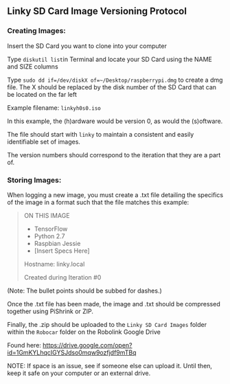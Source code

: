 
## Linky SD Card Image Versioning Protocol
### Creating Images:

Insert the SD Card you want to clone into your computer

Type `diskutil list`in Terminal and locate your SD Card using the NAME and SIZE columns

Type `sudo dd if=/dev/diskX of=~/Desktop/raspberrypi.dmg` to create a dmg file. The X should be replaced by the disk number of the SD Card that can be located on the far left

Example filename: `linkyh0s0.iso`

In this example, the (h)ardware would be version 0, as would the (s)oftware.

The file should start with `linky` to maintain a consistent and easily identifiable set of images.

The version numbers should correspond to the iteration that they are a part of.

### Storing Images:

When logging a new image, you must create a .txt file detailing the specifics of the image in a format such that the file matches this example:
>ON THIS IMAGE
>- TensorFlow
>- Python 2.7
>- Raspbian Jessie
>- [Insert Specs Here]
>
>Hostname: linky.local
>
>Created during Iteration #0

(Note: The bullet points should be subbed for dashes.)

Once the .txt file has been made, the image and .txt should be compressed together using PiShrink or ZIP.

Finally, the .zip should be uploaded to the `Linky SD Card Images` folder within the `Robocar` folder on the Robolink Google Drive

Found here: https://drive.google.com/open?id=1GmKYLhqcIGYSJdso0mqw9ozfjdf9mTBq

NOTE: If space is an issue, see if someone else can upload it. Until then, keep it safe on your computer or an external drive.
